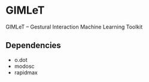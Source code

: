 # GIMLeT
 GIMLeT – Gestural Interaction Machine Learning Toolkit
 
## Dependencies

- o.dot
- modosc
- rapidmax
